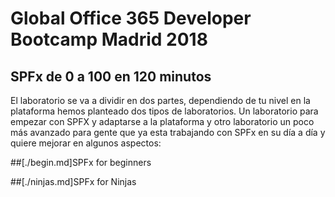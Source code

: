 # Global Office 365 Developer Bootcamp Madrid 2018
## SPFx de 0 a 100 en 120 minutos 

El laboratorio se va a dividir en dos partes, dependiendo de tu nivel en la plataforma hemos planteado dos tipos de laboratorios. Un laboratorio para empezar con SPFX y adaptarse a la plataforma y otro laboratorio un poco más avanzado para gente que ya esta trabajando con SPFx en su día a día y quiere mejorar en algunos aspectos:

##[./begin.md]SPFx for beginners

##[./ninjas.md]SPFx for Ninjas

